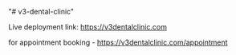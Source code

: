 "# v3-dental-clinic" 


Live deployment link: https://v3dentalclinic.com


for appointment booking - https://v3dentalclinic.com/appointment
